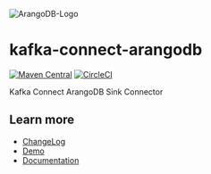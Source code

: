 ![ArangoDB-Logo](https://www.arangodb.com/wp-content/uploads/2016/05/ArangoDB_logo_@2.png)


# kafka-connect-arangodb


[![Maven Central](https://maven-badges.herokuapp.com/maven-central/com.arangodb/kafka-connect-arangodb/badge.svg)](https://maven-badges.herokuapp.com/maven-central/com.arangodb/kafka-connect-arangodb)
[![CircleCI](https://dl.circleci.com/status-badge/img/gh/arangodb/kafka-connect-arangodb/tree/main.svg?style=svg)](https://dl.circleci.com/status-badge/redirect/gh/arangodb/kafka-connect-arangodb/tree/main)

Kafka Connect ArangoDB Sink Connector

## Learn more

- [ChangeLog](ChangeLog.md)
- [Demo](./demo)
- [Documentation](https://www.arangodb.com/docs/stable/drivers/kafka-connector.html)
